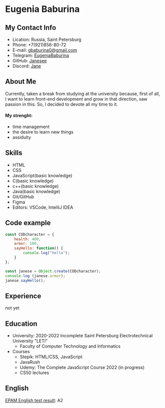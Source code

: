 # Eugenia Baburina
## My Contact Info
- Lication: Russia, Saint Petersburg
- Phone: +7(921)856-80-72
- E-mail: gbaburina0@gmail.com
- Telegram: [EugeniaBaburina](https://t.me/EugeniaBaburina)
- GitHub: [Janesee](https://github.com/Janesee)
- Discord: [Jane](https://discordapp.com/users/481051059771539466/)

## About Me
Currently, taken a break from studying at the university because, first of all, I want to learn front-end development and grow in that direction, 
saw passion in this. So, I decided to devote all my time to it.
#### My strenght:
* time management
* the desire to learn new things
* assiduity

## Skills
- HTML
- CSS
- JavaScript(basic knowledge)
- C(basic knowledge)
- c++(basic knowledge)
- Java(basic knowledge)
- Git/GitHub
- Figma
- Editors: VSCode, IntelliJ IDEA

## Code example
```JavaScript
const CODcharacter = {
    health: 400,
    armor: 100,
    sayHello: function() {
        console.log("hello");
    }
};

const janese = Object.create(CODcharacter); 
console.log (janese.armor);
janese.sayHello();
```

## Experience
not yet
## Education
- University: 2020-2022 Incomplete Saint Petersburg Electrotechnical University "LETI"
   * Faculty of Computer Technology and Informatics
- Courses
   * Stepik: HTML/CSS, JavaScript
   * JavaRush
   * Udemy: The Complete JavaScript Course 2022 (in progress)
   * CS50 lectures

## English
[EPAM English test result](https://examinator.epam.com/Main/PersonalAssignments): A2

